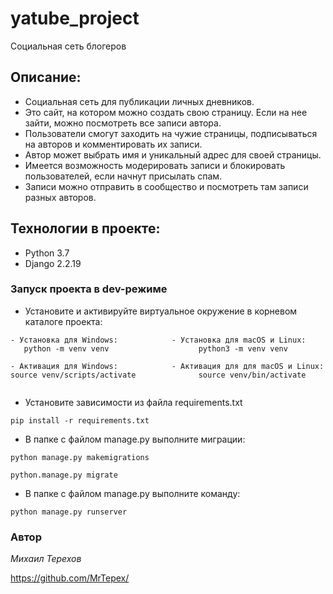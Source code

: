 # yatube_project
Социальная сеть блогеров
## Описание:
- Социальная сеть для публикации личных дневников.
- Это сайт, на котором можно создать свою страницу. Если на нее зайти, можно посмотреть все записи автора.
- Пользователи смогут заходить на чужие страницы, подписываться на авторов и комментировать их записи.
- Автор может выбрать имя и уникальный адрес для своей страницы.
- Имеется возможность модерировать записи и блокировать пользователей, если начнут присылать спам.
- Записи можно отправить в сообщество и посмотреть там записи разных авторов.
## Технологии в проекте:
- Python 3.7
- Django 2.2.19
### Запуск проекта в dev-режиме
- Установите и активируйте виртуальное окружение в корневом каталоге проекта:
```
- Установка для Windows:            - Установка для macOS и Linux:
   python -m venv venv                    python3 -m venv venv

- Активация для Windows:            - Активация для для macOS и Linux:
source venv/scripts/activate              source venv/bin/activate


```
- Установите зависимости из файла requirements.txt
```
pip install -r requirements.txt
``` 
- В папке с файлом manage.py выполните миграции:
```
python manage.py makemigrations

python.manage.py migrate
```
- В папке с файлом manage.py выполните команду:
```
python manage.py runserver
```

### Автор
_Михаил Терехов_ 

https://github.com/MrTepex/